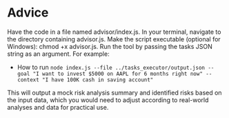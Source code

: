 # Advice 

Have the code in a file named advisor/index.js.
In your terminal, navigate to the directory containing advisor.js.
Make the script executable (optional for Windows): chmod +x advisor.js.
Run the tool by passing the tasks JSON string as an argument. For example:

* How to run
`node index.js --file ../tasks_executor/output.json --goal "I want to invest $5000 on AAPL for 6 months right now" --context "I have 100K cash in saving account"`

This will output a mock risk analysis summary and identified risks based on the input data, which you would need to adjust according to real-world analyses and data for practical use.